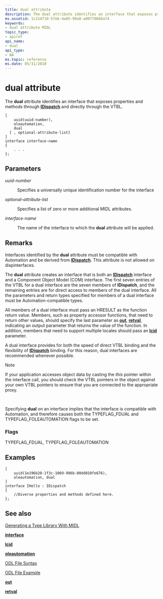 ```yaml
---
title: dual attribute
description: The dual attribute identifies an interface that exposes properties and methods through IDispatch and directly through the VTBL.
ms.assetid: 1c214f10-57eb-4a05-99a8-a09770666a74
keywords:
- dual attribute MIDL
topic_type:
- apiref
api_name:
- dual
api_type:
- NA
ms.topic: reference
ms.date: 05/31/2018
---
```


# dual attribute

The **dual** attribute identifies an interface that exposes properties and methods through [**IDispatch**](https://msdn.microsoft.com/library/ms221608(v=VS.71).aspx) and directly through the VTBL.

``` syntax
[
    uuid(uuid-number), 
    oleautomation,
    dual 
  [ , optional-attribute-list]
]
interface interface-name
{
    . . .
};
```

## Parameters

<dl> <dt>

*uuid-number* 
</dt> <dd>

Specifies a universally unique identification number for the interface

</dd> <dt>

*optional-attribute-list* 
</dt> <dd>

Specifies a list of zero or more additional MIDL attributes.

</dd> <dt>

*interface-name* 
</dt> <dd>

The name of the interface to which the **dual** attribute will be applied.

</dd> </dl>

## Remarks

Interfaces identified by the **dual** attribute must be compatible with Automation and be derived from [**IDispatch**](https://msdn.microsoft.com/library/ms221608(v=VS.71).aspx). This attribute is not allowed on dispinterfaces.

The **dual** attribute creates an interface that is both an [**IDispatch**](https://msdn.microsoft.com/library/ms221608(v=VS.71).aspx) interface and a Component Object Model (COM) interface. The first seven entries of the VTBL for a dual interface are the seven members of **IDispatch**, and the remaining entries are for direct access to members of the dual interface. All the parameters and return types specified for members of a dual interface must be Automation-compatible types.

All members of a dual interface must pass an HRESULT as the function return value. Members, such as property accessor functions, that need to return other values, should specify the last parameter as [**out**](out-idl.md), [**retval**](retval.md), indicating an output parameter that returns the value of the function. In addition, members that need to support multiple locales should pass an [**lcid**](lcid.md) parameter.

A dual interface provides for both the speed of direct VTBL binding and the flexibility of [**IDispatch**](https://msdn.microsoft.com/library/ms221608(v=VS.71).aspx) binding. For this reason, dual interfaces are recommended whenever possible.

> [!Note]  
> If your application accesses object data by casting the *this* pointer within the interface call, you should check the VTBL pointers in the object against your own VTBL pointers to ensure that you are connected to the appropriate proxy.

 

Specifying **dual** on an interface implies that the interface is compatible with Automation, and therefore causes both the TYPEFLAG\_FDUAL and TYPEFLAG\_FOLEAUTOMATION flags to be set.

### Flags

TYPEFLAG\_FDUAL, TYPEFLAG\_FOLEAUTOMATION

## Examples

``` syntax
[
    uuid(1e196b20-1f3c-1069-996b-00dd010fe676), 
    oleautomation, dual
]
interface IHello : IDispatch
{
    //Diverse properties and methods defined here.
};
```

## See also

<dl> <dt>

[Generating a Type Library With MIDL](generating-a-type-library-with-midl-2.md)
</dt> <dt>

[**interface**](interface.md)
</dt> <dt>

[**lcid**](lcid.md)
</dt> <dt>

[**oleautomation**](oleautomation.md)
</dt> <dt>

[ODL File Syntax](https://msdn.microsoft.com/library/ms221683(v=VS.71).aspx)
</dt> <dt>

[ODL File Example](https://msdn.microsoft.com/library/ms221308(v=VS.71).aspx)
</dt> <dt>

[**out**](out-idl.md)
</dt> <dt>

[**retval**](retval.md)
</dt> </dl>

 

 




